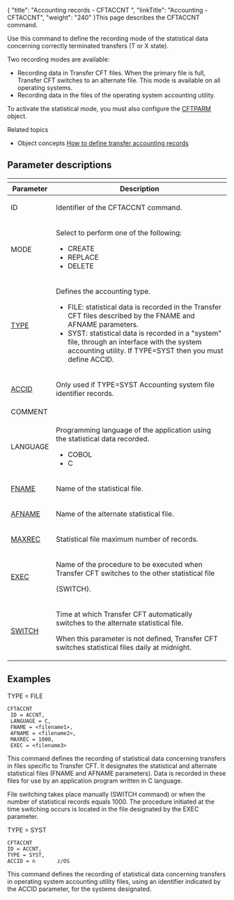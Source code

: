 {
    "title": "Accounting records - CFTACCNT  ",
    "linkTitle": "Accounting - CFTACCNT",
    "weight": "240"
}<span id="About_CFTACCNT"></span>This page describes the <span id="kanchor43"></span>CFTACCNT command.

Use this command to define the recording mode of the statistical data
concerning correctly terminated transfers (T or X state).

Two recording modes are available:

-   Recording data
    in <span class="mc-variable axway_variables.Component_Short_Name variable">Transfer CFT</span> files. When the primary file is full, <span class="mc-variable axway_variables.Component_Short_Name variable">Transfer CFT</span>
    switches to an alternate file. This mode is available on all operating
    systems.
-   Recording data
    in the files of the operating system accounting utility.

To activate
the statistical mode, you must also configure the [CFTPARM](../cftparm)
object.

Related
topics

-   Object concepts
    [How to define transfer
    accounting records](../../../../admin_intro/admin_config_commands/cftaccnt_concepts)

## Parameter descriptions

<table>
   <th>
      <tr>
<th>Parameter         </th>
<th>Description         </th>
      </tr>
   </thead>
   <tbody>
      <tr>
         <td><p>ID</p>         </td>
         <td><p>Identifier of the CFTACCNT command.</p>         </td>
      </tr>
      <tr>
         <td>MODE         </td>
         <td><p>Select to perform one of the following:</p>
<ul>
<li>CREATE</li>
<li>REPLACE</li>
<li>DELETE</li>
</ul>         </td>
      </tr>
      <tr>
         <td><p><a href="../../../command_summary/parameter_intro/type#type_CFTACCNT">TYPE</a> </p>         </td>
         <td><p>Defines the accounting type.</p>
<ul>
<li>FILE:
statistical data is recorded in the Transfer CFT files described by the
FNAME and AFNAME parameters.</li>
<li>SYST:
statistical data is recorded in a "system" file, through an
interface with the system accounting utility. If TYPE=SYST then you must define ACCID.</li>
</ul>         </td>
      </tr>
      <tr>
         <td><p><a href="../../../command_summary/parameter_intro/accid#accid_CFTACCNT">ACCID</a>
   </p>         </td>
         <td><p>Only used if TYPE=SYST
Accounting system file identifier records.</p>         </td>
      </tr>
      <tr>
         <td>COMMENT         </td>
         <td>          </td>
      </tr>
      <tr>
         <td><p>LANGUAGE</p>         </td>
         <td><p>Programming language of the application using the statistical
data recorded.</p>
<ul>
<li>COBOL</li>
<li>C</li>
</ul>         </td>
      </tr>
      <tr>
         <td><p><a href="../../../command_summary/parameter_intro/fname#fname_CFTACCNT">FNAME</a></p>         </td>
         <td><p>Name of the statistical file.</p>         </td>
      </tr>
      <tr>
         <td><p><a href="../../../command_summary/parameter_intro/afname#afname_CFTACCNT">AFNAME</a></p>         </td>
         <td><p>Name of the alternate statistical file.</p>         </td>
      </tr>
      <tr>
         <td><p><a href="../../../command_summary/parameter_intro/maxrec">MAXREC</a> </p>         </td>
         <td><p>Statistical file maximum number of records.</p>         </td>
      </tr>
      <tr>
         <td><p><a href="../../../command_summary/parameter_intro/exec#exec_CFTACCNT">EXEC</a> </p>         </td>
         <td><p>Name of the procedure to be executed when Transfer CFT
switches to the other statistical file</p>
<p>(SWITCH).</p>         </td>
      </tr>
      <tr>
         <td><p><a href="../../../command_summary/parameter_intro/switch#switch">SWITCH</a> </p>         </td>
         <td><p>Time at which Transfer CFT automatically switches
to the alternate statistical file.</p>
<p>When this parameter is not defined, Transfer CFT switches
statistical files daily at midnight.</p>         </td>
      </tr>
   </tbody>
</table>

## Examples

TYPE = FILE



    CFTACCNT
     ID = ACCNT,
     LANGUAGE = C,
     FNAME = <filename1>,
     AFNAME = <filename2>,
     MAXREC = 1000,
     EXEC = <filename3>

This command defines the recording of statistical data concerning transfers
in files specific to Transfer CFT. It designates the statistical and alternate
statistical files (FNAME and AFNAME parameters). Data is recorded in these
files for use by an application program written in C language.

File switching takes place manually (SWITCH command) or when the number
of statistical records equals 1000. The procedure initiated at the time
switching occurs is located in the file designated by the EXEC parameter.

TYPE = SYST



    CFTACCNT
    ID = ACCNT,
    TYPE = SYST,
    ACCID = n       z/OS

This command defines the recording of statistical data
concerning transfers in operating system accounting utility files, using
an identifier indicated by the ACCID parameter, for the systems designated.
